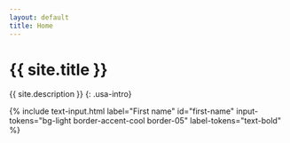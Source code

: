 ```yaml
---
layout: default
title: Home
---
```

# {{ site.title }}

{{ site.description }}
{: .usa-intro}

{% include text-input.html label="First name" id="first-name" input-tokens="bg-light border-accent-cool border-05" label-tokens="text-bold" %}